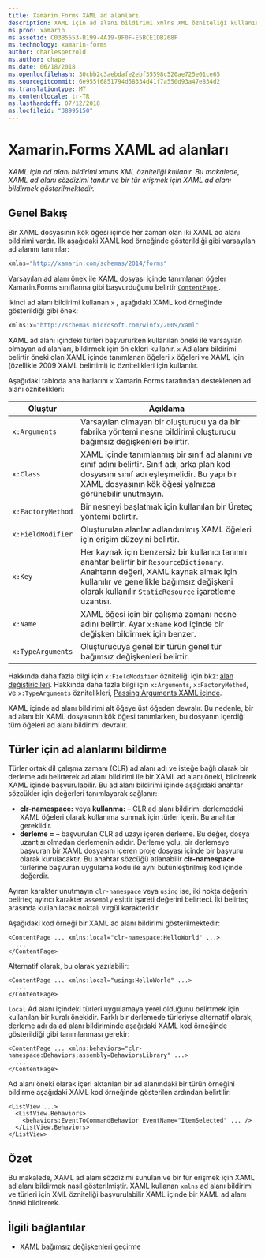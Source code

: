 ```yaml
---
title: Xamarin.Forms XAML ad alanları
description: XAML için ad alanı bildirimi xmlns XML özniteliği kullanır. Bu makalede, XAML ad alanı sözdizimi tanıtır ve bir tür erişmek için XAML ad alanı bildirmek gösterilmektedir.
ms.prod: xamarin
ms.assetid: C03B5553-B199-4A19-9F0F-E5BCE1DB268F
ms.technology: xamarin-forms
author: charlespetzold
ms.author: chape
ms.date: 06/18/2018
ms.openlocfilehash: 30cbb2c3aebdafe2ebf35598c520ae725e01ce65
ms.sourcegitcommit: 6e955f6851794d58334d41f7a550d93a47e834d2
ms.translationtype: MT
ms.contentlocale: tr-TR
ms.lasthandoff: 07/12/2018
ms.locfileid: "38995150"
---
```

# <a name="xaml-namespaces-in-xamarinforms"></a>Xamarin.Forms XAML ad alanları

_XAML için ad alanı bildirimi xmlns XML özniteliği kullanır. Bu makalede, XAML ad alanı sözdizimi tanıtır ve bir tür erişmek için XAML ad alanı bildirmek gösterilmektedir._

## <a name="overview"></a>Genel Bakış

Bir XAML dosyasının kök öğesi içinde her zaman olan iki XAML ad alanı bildirimi vardır. İlk aşağıdaki XAML kod örneğinde gösterildiği gibi varsayılan ad alanını tanımlar:

```csharp
xmlns="http://xamarin.com/schemas/2014/forms"
```

Varsayılan ad alanı önek ile XAML dosyası içinde tanımlanan öğeler Xamarin.Forms sınıflarına gibi başvurduğunu belirtir [ `ContentPage` ](xref:Xamarin.Forms.ContentPage).

İkinci ad alanı bildirimi kullanan `x` , aşağıdaki XAML kod örneğinde gösterildiği gibi önek:

```csharp
xmlns:x="http://schemas.microsoft.com/winfx/2009/xaml"
```

XAML ad alanı içindeki türleri başvururken kullanılan öneki ile varsayılan olmayan ad alanları, bildirmek için ön ekleri kullanır. `x` Ad alanı bildirimi belirtir öneki olan XAML içinde tanımlanan öğeleri `x` öğeleri ve XAML için (özellikle 2009 XAML belirtimi) iç öznitelikleri için kullanılır.

Aşağıdaki tabloda ana hatlarını `x` Xamarin.Forms tarafından desteklenen ad alanı öznitelikleri:

|Oluştur|Açıklama|
|--- |--- |
|`x:Arguments`|Varsayılan olmayan bir oluşturucu ya da bir fabrika yöntemi nesne bildirimi oluşturucu bağımsız değişkenleri belirtir.|
|`x:Class`|XAML içinde tanımlanmış bir sınıf ad alanını ve sınıf adını belirtir. Sınıf adı, arka plan kod dosyasını sınıf adı eşleşmelidir. Bu yapı bir XAML dosyasının kök öğesi yalnızca görünebilir unutmayın.|
|`x:FactoryMethod`|Bir nesneyi başlatmak için kullanılan bir Üreteç yöntemi belirtir.|
|`x:FieldModifier`|Oluşturulan alanlar adlandırılmış XAML öğeleri için erişim düzeyini belirtir.|
|`x:Key`|Her kaynak için benzersiz bir kullanıcı tanımlı anahtar belirtir bir `ResourceDictionary`. Anahtarın değeri, XAML kaynak almak için kullanılır ve genellikle bağımsız değişkeni olarak kullanılır `StaticResource` işaretleme uzantısı.|
|`x:Name`|XAML öğesi için bir çalışma zamanı nesne adını belirtir. Ayar `x:Name` kod içinde bir değişken bildirmek için benzer.|
|`x:TypeArguments`|Oluşturucuya genel bir türün genel tür bağımsız değişkenleri belirtir.|

Hakkında daha fazla bilgi için `x:FieldModifier` özniteliği için bkz: [alan değiştiricileri](~/xamarin-forms/xaml/field-modifiers.md). Hakkında daha fazla bilgi için `x:Arguments`, `x:FactoryMethod`, ve `x:TypeArguments` öznitelikleri, [Passing Arguments XAML içinde](~/xamarin-forms/xaml/passing-arguments.md).

XAML içinde ad alanı bildirimi alt öğeye üst öğeden devralır. Bu nedenle, bir ad alanı bir XAML dosyasının kök öğesi tanımlarken, bu dosyanın içerdiği tüm öğeleri ad alanı bildirimi devralır.

## <a name="declaring-namespaces-for-types"></a>Türler için ad alanlarını bildirme

Türler ortak dil çalışma zamanı (CLR) ad alanı adı ve isteğe bağlı olarak bir derleme adı belirterek ad alanı bildirimi ile bir XAML ad alanı öneki, bildirerek XAML içinde başvurulabilir. Bu ad alanı bildirimi içinde aşağıdaki anahtar sözcükler için değerleri tanımlayarak sağlanır:

- **clr-namespace:** veya **kullanma:** – CLR ad alanı bildirimi derlemedeki XAML öğeleri olarak kullanıma sunmak için türler içerir. Bu anahtar gereklidir.
- **derleme =** – başvurulan CLR ad uzayı içeren derleme. Bu değer, dosya uzantısı olmadan derlemenin adıdır. Derleme yolu, bir derlemeye başvuran bir XAML dosyasını içeren proje dosyası içinde bir başvuru olarak kurulacaktır. Bu anahtar sözcüğü atlanabilir **clr-namespace** türlerine başvuran uygulama kodu ile aynı bütünleştirilmiş kod içinde değerdir.

Ayıran karakter unutmayın `clr-namespace` veya `using` ise, iki nokta değerini belirteç ayırıcı karakter `assembly` eşittir işareti değerini belirteci. İki belirteç arasında kullanılacak noktalı virgül karakteridir.

Aşağıdaki kod örneği bir XAML ad alanı bildirimi gösterilmektedir:

```xaml
<ContentPage ... xmlns:local="clr-namespace:HelloWorld" ...>
  ...
</ContentPage>
```

Alternatif olarak, bu olarak yazılabilir:

```xaml
<ContentPage ... xmlns:local="using:HelloWorld" ...>
  ...
</ContentPage>
```

`local` Ad alanı içindeki türleri uygulamaya yerel olduğunu belirtmek için kullanılan bir kuralı önekidir. Farklı bir derlemede türleriyse alternatif olarak, derleme adı da ad alanı bildiriminde aşağıdaki XAML kod örneğinde gösterildiği gibi tanımlanması gerekir:

```xaml
<ContentPage ... xmlns:behaviors="clr-namespace:Behaviors;assembly=BehaviorsLibrary" ...>
  ...
</ContentPage>
```

Ad alanı öneki olarak içeri aktarılan bir ad alanındaki bir türün örneğini bildirme aşağıdaki XAML kod örneğinde gösterilen ardından belirtilir:

```xaml
<ListView ...>
  <ListView.Behaviors>
    <behaviors:EventToCommandBehavior EventName="ItemSelected" ... />
  </ListView.Behaviors>
</ListView>
```

## <a name="summary"></a>Özet

Bu makalede, XAML ad alanı sözdizimi sunulan ve bir tür erişmek için XAML ad alanı bildirmek nasıl gösterilmiştir. XAML kullanan `xmlns` ad alanı bildirimi ve türleri için XML özniteliği başvurulabilir XAML içinde bir XAML ad alanı öneki bildirerek.


## <a name="related-links"></a>İlgili bağlantılar

- [XAML bağımsız değişkenleri geçirme](~/xamarin-forms/xaml/passing-arguments.md)
